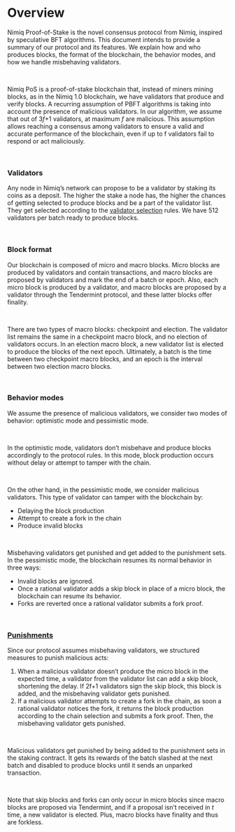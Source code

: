 # Overview

Nimiq Proof-of-Stake is the novel consensus protocol from Nimiq, inspired by speculative BFT algorithms. This document intends to provide a summary of our protocol and its features. We explain how and who produces blocks, the format of the blockchain, the behavior modes, and how we handle misbehaving validators.

<br/>

Nimiq PoS is a proof-of-stake blockchain that, instead of miners mining blocks, as in the Nimiq 1.0 blockchain, we have validators that produce and verify blocks. A recurring assumption of PBFT algorithms is taking into account the presence of malicious validators. In our algorithm, we assume that out of 3*f*+1 validators, at maximum _f_ are malicious. This assumption allows reaching a consensus among validators to ensure a valid and accurate performance of the blockchain, even if up to f validators fail to respond or act maliciously.

<br/>

### Validators

Any node in Nimiq’s network can propose to be a validator by staking its coins as a deposit. The higher the stake a node has, the higher the chances of getting selected to produce blocks and be a part of the validator list. They get selected according to the [validator selection](slots.md) rules. We have 512 validators per batch ready to produce blocks.

<br/>

### Block format

Our blockchain is composed of micro and macro blocks. Micro blocks are produced by validators and contain transactions, and macro blocks are proposed by validators and mark the end of a batch or epoch. Also, each micro block is produced by a validator, and macro blocks are proposed by a validator through the Tendermint protocol, and these latter blocks offer finality.

<br/>

There are two types of macro blocks: checkpoint and election. The validator list remains the same in a checkpoint macro block, and no election of validators occurs. In an election macro block, a new validator list is elected to produce the blocks of the next epoch. Ultimately, a batch is the time between two checkpoint macro blocks, and an epoch is the interval between two election macro blocks.

<br/>

### Behavior modes

We assume the presence of malicious validators, we consider two modes of behavior: optimistic mode and pessimistic mode.

<br/>

In the optimistic mode, validators don’t misbehave and produce blocks accordingly to the protocol rules. In this mode, block production occurs without delay or attempt to tamper with the chain.

<br/>

On the other hand, in the pessimistic mode, we consider malicious validators. This type of validator can tamper with the blockchain by:

- Delaying the block production
- Attempt to create a fork in the chain
- Produce invalid blocks

<br/>

Misbehaving validators get punished and get added to the punishment sets. In the pessimistic mode, the blockchain resumes its normal behavior in three ways:

- Invalid blocks are ignored.
- Once a rational validator adds a skip block in place of a micro block, the blockchain can resume its behavior.
- Forks are reverted once a rational validator submits a fork proof.

<br/>

### [Punishments](punishments.md)

Since our protocol assumes misbehaving validators, we structured measures to punish malicious acts:

1. When a malicious validator doesn’t produce the micro block in the expected time, a validator from the validator list can add a skip block, shortening the delay. If 2f+1 validators sign the skip block, this block is added, and the misbehaving validator gets punished.
2. If a malicious validator attempts to create a fork in the chain, as soon a rational validator notices the fork, it returns the block production according to the chain selection and submits a fork proof. Then, the misbehaving validator gets punished.

<br/>

Malicious validators get punished by being added to the punishment sets in the staking contract. It gets its rewards of the batch slashed at the next batch and disabled to produce blocks until it sends an unparked transaction.

<br/>

Note that skip blocks and forks can only occur in micro blocks since macro blocks are proposed via Tendermint, and if a proposal isn’t received in _t_ time, a new validator is elected. Plus, macro blocks have finality and thus are forkless.
